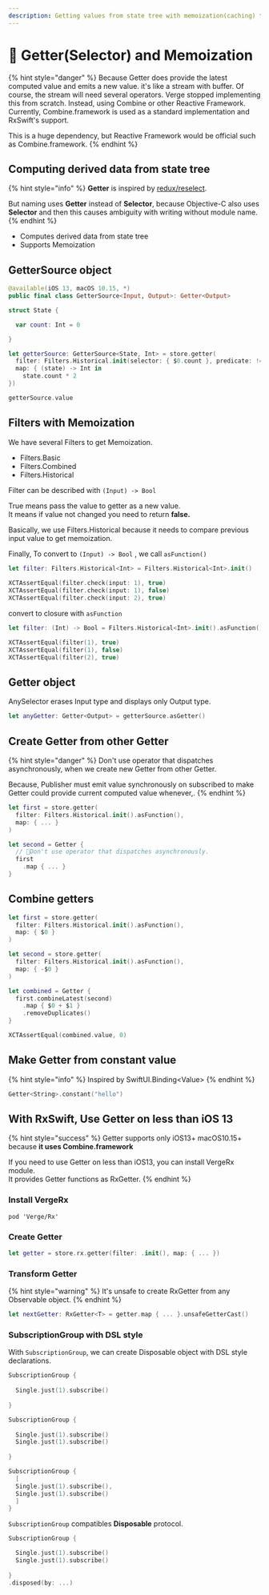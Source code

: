 ```yaml
---
description: Getting values from state tree with memoization(caching) to keep performance.
---
```


# 💫 Getter\(Selector\) and Memoization

{% hint style="danger" %}
Because Getter does provide the latest computed value and emits a new value. it's like a stream with buffer. Of course, the stream will need several operators. Verge stopped implementing this from scratch. Instead, using Combine or other Reactive Framework. Currently, Combine.framework is used as a standard implementation and RxSwift's support.

This is a huge dependency, but Reactive Framework would be official such as Combine.framework.
{% endhint %}

## Computing derived data from state tree

{% hint style="info" %}
**Getter** is inspired by [redux/reselect](https://github.com/reduxjs/reselect).

But naming uses **Getter** instead of **Selector**, because Objective-C also uses **Selector** and then this causes ambiguity with writing without module name.
{% endhint %}

* Computes derived data from state tree
* Supports Memoization

## GetterSource object

```swift
@available(iOS 13, macOS 10.15, *)
public final class GetterSource<Input, Output>: Getter<Output>
```

```swift
struct State {

  var count: Int = 0

}

let getterSource: GetterSource<State, Int> = store.getter(
  filter: Filters.Historical.init(selector: { $0.count }, predicate: !=).asFunction()
  map: { (state) -> Int in
    state.count * 2
})

getterSource.value
```

## Filters with Memoization

We have several Filters to get Memoization.

* Filters.Basic
* Filters.Combined
* Filters.Historical

Filter can be described with `(Input) -> Bool`

True means pass the value to getter as a new value.  
It means if value not changed you need to return **false.**

Basically, we use Filters.Historical because it needs to compare previous input value to get memoization.

Finally, To convert to `(Input) -> Bool` , we call `asFunction()`

```swift
let filter: Filters.Historical<Int> = Filters.Historical<Int>.init()
  
XCTAssertEqual(filter.check(input: 1), true)
XCTAssertEqual(filter.check(input: 1), false)
XCTAssertEqual(filter.check(input: 2), true)
```

convert to closure with `asFunction`

```swift
let filter: (Int) -> Bool = Filters.Historical<Int>.init().asFunction()

XCTAssertEqual(filter(1), true)
XCTAssertEqual(filter(1), false)
XCTAssertEqual(filter(2), true)
```

## Getter object

AnySelector erases Input type and displays only Output type.

```swift
let anyGetter: Getter<Output> = getterSource.asGetter()
```

## Create Getter from other Getter

{% hint style="danger" %}
Don't use operator that dispatches asynchronously, when we create new Getter from other Getter.

Because, Publisher must emit value synchronously on subscribed to make Getter could provide current computed value whenever,.
{% endhint %}



```swift
let first = store.getter(
  filter: Filters.Historical.init().asFunction(),
  map: { ... }
)

let second = Getter {
  // 🚨Don't use operator that dispatches asynchronously.
  first
    .map { ... } 
}
```

## Combine getters

```swift
let first = store.getter(
  filter: Filters.Historical.init().asFunction(),
  map: { $0 }
)

let second = store.getter(
  filter: Filters.Historical.init().asFunction(),
  map: { -$0 }
)

let combined = Getter {
  first.combineLatest(second)
    .map { $0 + $1 }
    .removeDuplicates()
}

XCTAssertEqual(combined.value, 0)
```

## Make Getter from constant value

{% hint style="info" %}
Inspired by SwiftUI.Binding&lt;Value&gt;
{% endhint %}

```swift
Getter<String>.constant("hello")
```

## With RxSwift, Use Getter on less than iOS 13

{% hint style="success" %}
Getter supports only iOS13+ macOS10.15+ because **it uses Combine.framework**

If you need to use Getter on less than iOS13, you can install VergeRx module.  
It provides Getter functions as RxGetter.
{% endhint %}

### Install VergeRx

```text
pod 'Verge/Rx'
```

### Create Getter

```swift
let getter = store.rx.getter(filter: .init(), map: { ... })
```

### Transform Getter

{% hint style="warning" %}
It's unsafe to create RxGetter from any Observable object.
{% endhint %}

```swift
let nextGetter: RxGetter<T> = getter.map { ... }.unsafeGetterCast()
```

### 

### SubscriptionGroup with DSL style

With `SubscriptionGroup`, we can create Disposable object with DSL style declarations.

```swift
SubscriptionGroup {
      
  Single.just(1).subscribe()
  
}

SubscriptionGroup {
  
  Single.just(1).subscribe()
  Single.just(1).subscribe()
        
}

SubscriptionGroup {
  [
  Single.just(1).subscribe(),
  Single.just(1).subscribe()
  ]
}
```

`SubscriptionGroup` compatibles **Disposable** protocol.

```swift
SubscriptionGroup {

  Single.just(1).subscribe()
  Single.just(1).subscribe()
            
}
.disposed(by: ...)
```



